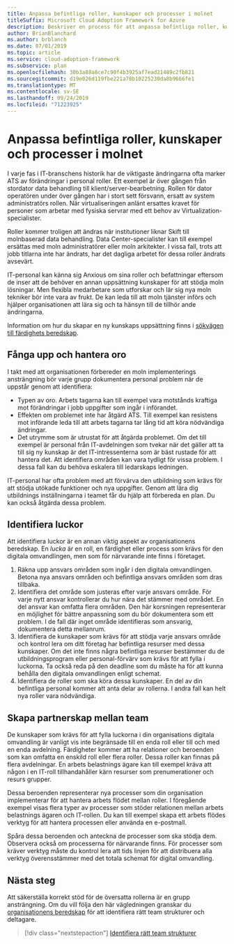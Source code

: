 ```yaml
---
title: Anpassa befintliga roller, kunskaper och processer i molnet
titleSuffix: Microsoft Cloud Adoption Framework for Azure
description: Beskriver en process för att anpassa befintliga roller, kunskaper och processer för molnet.
author: BrianBlanchard
ms.author: brblanch
ms.date: 07/01/2019
ms.topic: article
ms.service: cloud-adoption-framework
ms.subservice: plan
ms.openlocfilehash: 30b3a88a8ce7c90f4b3925af7ead21489c2fb821
ms.sourcegitcommit: d19e026d119fbe221a78b10225230da8b9666fe1
ms.translationtype: MT
ms.contentlocale: sv-SE
ms.lasthandoff: 09/24/2019
ms.locfileid: "71223925"
---
```

# <a name="adapt-existing-roles-skills-and-processes-for-the-cloud"></a>Anpassa befintliga roller, kunskaper och processer i molnet

I varje fas i IT-branschens historik har de viktigaste ändringarna ofta marker ATS av förändringar i personal roller. Ett exempel är över gången från stordator data behandling till klient/server-bearbetning. Rollen för dator operatören under över gången har i stort sett försvann, ersatt av system administratörs rollen. När virtualiseringen anlänt ersattes kravet för personer som arbetar med fysiska servrar med ett behov av Virtualization-specialister.

Roller kommer troligen att ändras när institutioner liknar Skift till molnbaserad data behandling. Data Center-specialister kan till exempel ersättas med moln administratörer eller moln arkitekter. I vissa fall, trots att jobb titlarna inte har ändrats, har det dagliga arbetet för dessa roller ändrats avsevärt.

IT-personal kan känna sig Anxious om sina roller och befattningar eftersom de inser att de behöver en annan uppsättning kunskaper för att stödja moln lösningar. Men flexibla medarbetare som utforskar och lär sig nya moln tekniker bör inte vara av frukt. De kan leda till att moln tjänster införs och hjälper organisationen att lära sig och ta hänsyn till de tillhör ande ändringarna.

Information om hur du skapar en ny kunskaps uppsättning finns i [sökvägen till färdighets beredskap](./suggested-skills.md).

## <a name="capturing-concerns"></a>Fånga upp och hantera oro

I takt med att organisationen förbereder en moln implementerings ansträngning bör varje grupp dokumentera personal problem när de uppstår genom att identifiera:

- Typen av oro. Arbets tagarna kan till exempel vara motstånds kraftiga mot förändringar i jobb uppgifter som ingår i införandet.
- Effekten om problemet inte har åtgärd ATS. Till exempel kan resistens mot införande leda till att arbets tagarna tar lång tid att köra nödvändiga ändringar.
- Det utrymme som är utrustat för att åtgärda problemet. Om det till exempel är personal från IT-avdelningen som tvekar när det gäller att ta till sig ny kunskap är det IT-intressenterna som är bäst rustade för att hantera det. Att identifiera områden kan vara tydligt för vissa problem. I dessa fall kan du behöva eskalera till ledarskaps ledningen.

IT-personal har ofta problem med att förvärva den utbildning som krävs för att stödja utökade funktioner och nya uppgifter. Genom att lära dig utbildnings inställningarna i teamet får du hjälp att förbereda en plan. Du kan också åtgärda dessa problem.

## <a name="identify-gaps"></a>Identifiera luckor

Att identifiera luckor är en annan viktig aspekt av organisationens beredskap. En _lucka_ är en roll, en färdighet eller process som krävs för den digitala omvandlingen, men som för närvarande inte finns i företaget.

1. Räkna upp ansvars områden som ingår i den digitala omvandlingen. Betona nya ansvars områden och befintliga ansvars områden som dras tillbaka.
1. Identifiera det område som justeras efter varje ansvars område. För varje nytt ansvar kontrollerar du hur nära det stämmer med området. En del ansvar kan omfatta flera områden. Den här korsningen representerar en möjlighet för bättre anpassning som du bör dokumentera som ett problem. I de fall där inget område identifieras som ansvarig, dokumentera detta mellanrum.
1. Identifiera de kunskaper som krävs för att stödja varje ansvars område och kontrol lera om ditt företag har befintliga resurser med dessa kunskaper. Om det inte finns några befintliga resurser bestämmer du de utbildningsprogram eller personal-förvärv som krävs för att fylla i luckorna. Ta också reda på den deadline som du måste ha för att kunna behålla den digitala omvandlingen enligt schemat.
1. Identifiera de roller som ska köra dessa kunskaper. En del av din befintliga personal kommer att anta delar av rollerna. I andra fall kan helt nya roller vara nödvändiga.

## <a name="partner-across-teams"></a>Skapa partnerskap mellan team

De kunskaper som krävs för att fylla luckorna i din organisations digitala omvandling är vanligt vis inte begränsade till en enda roll eller till och med en enda avdelning. Färdigheter kommer att ha relationer och beroenden som kan omfatta en enskild roll eller flera roller. Dessa roller kan finnas på flera avdelningar. En arbets belastnings ägare kan till exempel kräva att någon i en IT-roll tillhandahåller kärn resurser som prenumerationer och resurs grupper.

Dessa beroenden representerar nya processer som din organisation implementerar för att hantera arbets flödet mellan roller. I föregående exempel visas flera typer av processer som stöder relationen mellan arbets belastnings ägaren och IT-rollen. Du kan till exempel skapa ett arbets flödes verktyg för att hantera processen eller använda en e-postmall.

Spåra dessa beroenden och anteckna de processer som ska stödja dem. Observera också om processerna för närvarande finns. För processer som kräver verktyg måste du kontrol lera att tids linjen för att distribuera alla verktyg överensstämmer med det totala schemat för digital omvandling.

## <a name="next-steps"></a>Nästa steg

Att säkerställa korrekt stöd för de översatta rollerna är en grupp ansträngning. Om du vill följa den här vägledningen granskar du [organisationens beredskap](../organize/index.md) för att identifiera rätt team strukturer och deltagare.

> [!div class="nextstepaction"]
> [Identifiera rätt team strukturer](../organize/index.md)

